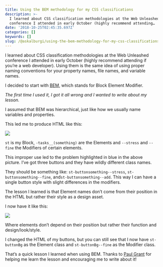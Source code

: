 ```yaml
---
title: Using the BEM methodology for my CSS classifications
description: >-
  I learned about CSS classification methodologies at the Web Unleashed
  conference I attended in early October (highly recommend attending…
date: '2018-10-25T02:45:35.697Z'
categories: []
keywords: []
slug: /@askalburgi/using-the-bem-methodology-for-my-css-classifications-a35172f90a04
---
```


I learned about CSS classification methodologies at the Web Unleashed conference I attended in early October (highly recommend attending if you’re a web developer). Using them is the same idea of using proper naming conventions for your property names, file names, and variable names.

I decided to start with [BEM](http://getbem.com), which stands for Block Element Modifier.

_The first time I used it, I got it all wrong and I wanted to write about my lesson._

I assumed that BEM was hierarchical, just like how we usually name variables and properties.

This led me to produce HTML like this:

![](https://cdn-images-1.medium.com/max/800/1*X7MIYOSLNPx05ZZ04UxDUA.jpeg)

`st` is my Block, `-tasks__(something)` are the Elements and `--stress` and `--fine` the Modifiers of certain elements.

This improper use led to the problem highlighted in blue in the above picture. I’ve got three buttons and they have wildly different class names.

They should be something like: `st-buttonsomething--stress`, `st-buttonsomething--fine`, and`st-buttonsomething--add`. This way I can have a single button style with slight differences in the modifiers.

The lesson I learned is that Element names don’t come from their position in the HTML but rather their style as a design asset.

I now have it like this:

![](https://cdn-images-1.medium.com/max/800/1*BqMc2OG08PhJ68VEnYWxJw.png)

Where elements don’t depend on their position but rather their function and design/look/style.

I changed the HTML of my buttons, but you can still see that I now have `st-buttonBg` as the Element class and `st-buttonBg--fine` as the Modifier class.

That’s a quick lesson I learned when using BEM. Thanks to [Paul Grant](http://twitter.com/cssinate) for helping me learn the lesson and encouraging me to write about it!
